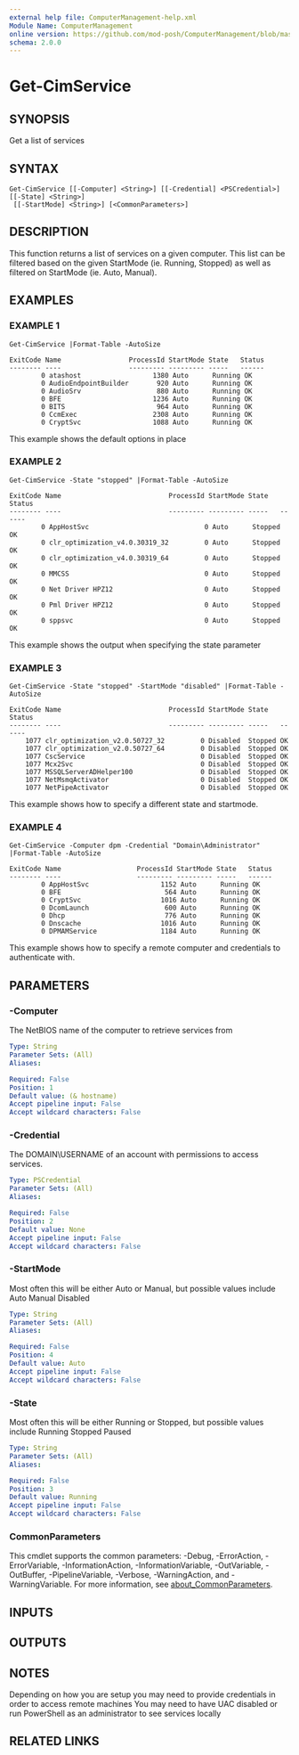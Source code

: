 ```yaml
---
external help file: ComputerManagement-help.xml
Module Name: ComputerManagement
online version: https://github.com/mod-posh/ComputerManagement/blob/master/docs/get-cimservice.md#get-cimservice
schema: 2.0.0
---
```


# Get-CimService

## SYNOPSIS
Get a list of services

## SYNTAX

```
Get-CimService [[-Computer] <String>] [[-Credential] <PSCredential>] [[-State] <String>]
 [[-StartMode] <String>] [<CommonParameters>]
```

## DESCRIPTION
This function returns a list of services on a given computer. This list can be
filtered based on the given StartMode  (ie. Running, Stopped) as well as
filtered on StartMode (ie. Auto, Manual).

## EXAMPLES

### EXAMPLE 1
```
Get-CimService |Format-Table -AutoSize

ExitCode Name                 ProcessId StartMode State   Status
-------- ----                 --------- --------- -----   ------
		0 atashost                  1380 Auto      Running OK
		0 AudioEndpointBuilder       920 Auto      Running OK
		0 AudioSrv                   880 Auto      Running OK
		0 BFE                       1236 Auto      Running OK
		0 BITS                       964 Auto      Running OK
		0 CcmExec                   2308 Auto      Running OK
		0 CryptSvc                  1088 Auto      Running OK
```

This example shows the default options in place

### EXAMPLE 2
```
Get-CimService -State "stopped" |Format-Table -AutoSize

ExitCode Name                           ProcessId StartMode State   Status
-------- ----                           --------- --------- -----   ------
		0 AppHostSvc                             0 Auto      Stopped OK
		0 clr_optimization_v4.0.30319_32         0 Auto      Stopped OK
		0 clr_optimization_v4.0.30319_64         0 Auto      Stopped OK
		0 MMCSS                                  0 Auto      Stopped OK
		0 Net Driver HPZ12                       0 Auto      Stopped OK
		0 Pml Driver HPZ12                       0 Auto      Stopped OK
		0 sppsvc                                 0 Auto      Stopped OK
```

This example shows the output when specifying the state parameter

### EXAMPLE 3
```
Get-CimService -State "stopped" -StartMode "disabled" |Format-Table -AutoSize

ExitCode Name                           ProcessId StartMode State   Status
-------- ----                           --------- --------- -----   ------
	1077 clr_optimization_v2.0.50727_32         0 Disabled  Stopped OK
	1077 clr_optimization_v2.0.50727_64         0 Disabled  Stopped OK
	1077 CscService                             0 Disabled  Stopped OK
	1077 Mcx2Svc                                0 Disabled  Stopped OK
	1077 MSSQLServerADHelper100                 0 Disabled  Stopped OK
	1077 NetMsmqActivator                       0 Disabled  Stopped OK
	1077 NetPipeActivator                       0 Disabled  Stopped OK
```

This example shows how to specify a different state and startmode.

### EXAMPLE 4
```
Get-CimService -Computer dpm -Credential "Domain\Administrator" |Format-Table -AutoSize

ExitCode Name                   ProcessId StartMode State   Status
-------- ----                   --------- --------- -----   ------
		0 AppHostSvc                  1152 Auto      Running OK
		0 BFE                          564 Auto      Running OK
		0 CryptSvc                    1016 Auto      Running OK
		0 DcomLaunch                   600 Auto      Running OK
		0 Dhcp                         776 Auto      Running OK
		0 Dnscache                    1016 Auto      Running OK
		0 DPMAMService                1184 Auto      Running OK
```

This example shows how to specify a remote computer and credentials to authenticate with.

## PARAMETERS

### -Computer
The NetBIOS name of the computer to retrieve services from

```yaml
Type: String
Parameter Sets: (All)
Aliases:

Required: False
Position: 1
Default value: (& hostname)
Accept pipeline input: False
Accept wildcard characters: False
```

### -Credential
The DOMAIN\USERNAME of an account with permissions to access services.

```yaml
Type: PSCredential
Parameter Sets: (All)
Aliases:

Required: False
Position: 2
Default value: None
Accept pipeline input: False
Accept wildcard characters: False
```

### -StartMode
Most often this will be either Auto or Manual, but possible values include
	Auto
	Manual
	Disabled

```yaml
Type: String
Parameter Sets: (All)
Aliases:

Required: False
Position: 4
Default value: Auto
Accept pipeline input: False
Accept wildcard characters: False
```

### -State
Most often this will be either Running or Stopped, but possible values include
	Running
	Stopped
	Paused

```yaml
Type: String
Parameter Sets: (All)
Aliases:

Required: False
Position: 3
Default value: Running
Accept pipeline input: False
Accept wildcard characters: False
```

### CommonParameters
This cmdlet supports the common parameters: -Debug, -ErrorAction, -ErrorVariable, -InformationAction, -InformationVariable, -OutVariable, -OutBuffer, -PipelineVariable, -Verbose, -WarningAction, and -WarningVariable. For more information, see [about_CommonParameters](http://go.microsoft.com/fwlink/?LinkID=113216).

## INPUTS

## OUTPUTS

## NOTES
Depending on how you are setup you may need to provide credentials in order to access remote machines
You may need to have UAC disabled or run PowerShell as an administrator to see services locally

## RELATED LINKS
